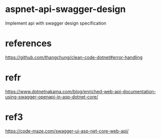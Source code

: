 # aspnet-api-swagger-design
Implement api with swagger design specification

# references
https://github.com/thangchung/clean-code-dotnet#error-handling

# refr
https://www.dotnetnakama.com/blog/enriched-web-api-documentation-using-swagger-openapi-in-asp-dotnet-core/

# ref3
https://code-maze.com/swagger-ui-asp-net-core-web-api/


